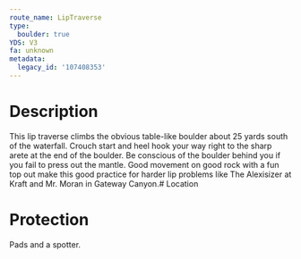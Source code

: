 ```yaml
---
route_name: LipTraverse
type:
  boulder: true
YDS: V3
fa: unknown
metadata:
  legacy_id: '107408353'
---
```

# Description
This lip traverse climbs the obvious table-like boulder about 25 yards south of the waterfall. Crouch start and heel hook your way right to the sharp arete at the end of the boulder. Be conscious of the boulder behind you if you fail to press out the mantle. Good movement on good rock with a fun top out make this good practice for harder lip problems like The Alexisizer at Kraft and Mr. Moran in Gateway Canyon.# Location
# Protection
Pads and a spotter.